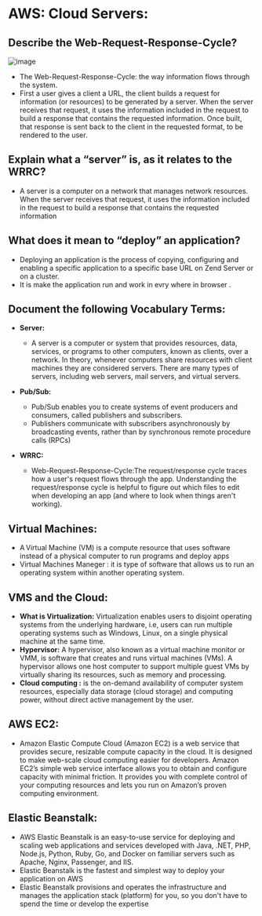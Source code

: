 # AWS: Cloud Servers:


## Describe the Web-Request-Response-Cycle?

![image](https://user-images.githubusercontent.com/79833733/126819356-d66a9501-01c8-4f41-ade6-168b717115f9.png)

  - The Web-Request-Response-Cycle: the way information flows through the system.
  - First a user gives a client a URL, the client builds a request for information (or resources) to be generated by a server. When the server receives that request, it uses the information included in the request to build a response that contains the requested information. Once built, that response is sent back to the client in the requested format, to be rendered to the user.
  
## Explain what a “server” is, as it relates to the WRRC?
  - A server is a computer on a network that manages network resources. When the server receives that request, it uses the information included in the request to build a response that contains the requested information
## What does it mean to “deploy” an application?
  - Deploying an application is the process of copying, configuring and enabling a specific application to a specific base URL on Zend Server or on a cluster. 
  - It is make the application run and work in evry where in browser .


## Document the following Vocabulary Terms:
  - **Server:**
    - A server is a computer or system that provides resources, data, services, or programs to other computers, known as clients, over a network. In theory, whenever computers share resources with client machines they are considered servers. There are many types of servers, including web servers, mail servers, and virtual servers.
  - **Pub/Sub:**
    - Pub/Sub enables you to create systems of event producers and consumers, called publishers and subscribers.
    - Publishers communicate with subscribers asynchronously by broadcasting events, rather than by synchronous remote procedure calls (RPCs)
    
  - **WRRC:**
    - Web-Request-Response-Cycle:The request/response cycle traces how a user's request flows through the app. Understanding the request/response cycle is helpful to figure out which files to edit when developing an app (and where to look when things aren't working).


## Virtual Machines:
  - A Virtual Machine (VM) is a compute resource that uses software instead of a physical computer to run programs and deploy apps
  - Virtual Machines Maneger : it is type of software that allows us to run an operating system within another operating system.


## VMS and the Cloud:
  - **What is Virtualization:** Virtualization enables users to disjoint operating systems from the underlying hardware, i.e, users can run multiple operating systems such as Windows, Linux, on a single physical machine at the same time.
  - **Hypervisor:** A hypervisor, also known as a virtual machine monitor or VMM, is software that creates and runs virtual machines (VMs). A hypervisor allows one host computer to support multiple guest VMs by virtually sharing its resources, such as memory and processing.
  - **Cloud computing :** is the on-demand availability of computer system resources, especially data storage (cloud storage) and computing power, without direct active management by the user.

## AWS EC2:
  - Amazon Elastic Compute Cloud (Amazon EC2) is a web service that provides secure, resizable compute capacity in the cloud. It is designed to make web-scale cloud computing easier for developers. Amazon EC2’s simple web service interface allows you to obtain and configure capacity with minimal friction. It provides you with complete control of your computing resources and lets you run on Amazon’s proven computing environment.

## Elastic Beanstalk:
  - AWS Elastic Beanstalk is an easy-to-use service for deploying and scaling web applications and services developed with Java, .NET, PHP, Node.js, Python, Ruby, Go, and Docker on familiar servers such as Apache, Nginx, Passenger, and IIS.
  - Elastic Beanstalk is the fastest and simplest way to deploy your application on AWS
  - Elastic Beanstalk provisions and operates the infrastructure and manages the application stack (platform) for you, so you don't have to spend the time or develop the expertise

